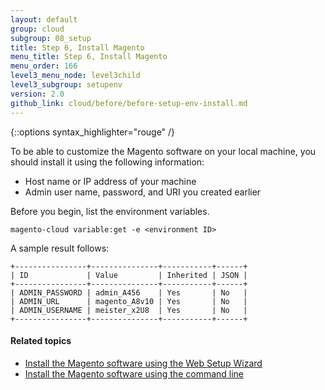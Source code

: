 ```yaml
---
layout: default
group: cloud
subgroup: 08_setup
title: Step 6, Install Magento
menu_title: Step 6, Install Magento
menu_order: 166
level3_menu_node: level3child
level3_subgroup: setupenv
version: 2.0
github_link: cloud/before/before-setup-env-install.md
---
```


{::options syntax_highlighter="rouge" /}

To be able to customize the Magento software on your local machine, you should install it using the following information:

*	Host name or IP address of your machine
*	Admin user name, password, and URI you created earlier

Before you begin, list the environment variables.

	magento-cloud variable:get -e <environment ID>

A sample result follows:

	+----------------+---------------+-----------+------+
	| ID             | Value         | Inherited | JSON |
	+----------------+---------------+-----------+------+
	| ADMIN_PASSWORD | admin_A456    | Yes       | No   |
	| ADMIN_URL      | magento_A8v10 | Yes       | No   |
	| ADMIN_USERNAME | meister_x2U8  | Yes       | No   |
	+----------------+---------------+-----------+------+

<h4>Related topics</h4>
<ul><li><a href="{{ page.baseurl }}install-gde/install/web/install-web.html">Install the Magento software using the Web Setup Wizard</a></li>
	<li><a href="{{ page.baseurl }}install-gde/install/cli/install-cli.html">Install the Magento software using the command line</a></li></ul>


